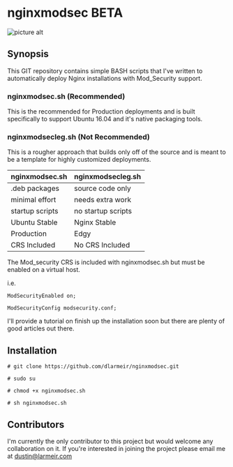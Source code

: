 # nginxmodsec BETA
![picture alt](https://www.larmeir.com/wp-content/uploads/2016/08/logo3sm.png
 "")

## Synopsis

This GIT repository contains simple BASH scripts that I've written to automatically deploy Nginx installations with Mod_Security support.

### nginxmodsec.sh (Recommended)
This is the recommended for Production deployments and is built specifically to support Ubuntu 16.04 and it's native packaging tools.

### nginxmodsecleg.sh (Not Recommended)
This is a rougher approach that builds only off of the source and is meant to be a template for highly customized deployments.

nginxmodsec.sh  | nginxmodsecleg.sh
----------------|-------------------
.deb packages   | source code only
minimal effort  | needs extra work
startup scripts | no startup scripts
Ubuntu Stable   | Nginx Stable
Production	| Edgy
CRS Included	| No CRS Included

The Mod_security CRS is included with nginxmodsec.sh but must be enabled on a virtual host. 

i.e.

 ``ModSecurityEnabled on;``

 ``ModSecurityConfig modsecurity.conf;``

I'll provide a tutorial on finish up the installation soon but there are plenty of good articles out there.

## Installation 

``# git clone https://github.com/dlarmeir/nginxmodsec.git``
  
``# sudo su``
  
``# chmod +x nginxmodsec.sh``
  
``# sh nginxmodsec.sh``

## Contributors

I'm currently the only contributor to this project but would welcome any collaboration on it. If you're interested in joining the project please email me at dustin@larmeir.com

